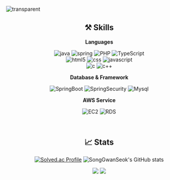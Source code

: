 

![transparent](https://capsule-render.vercel.app/api?type=transparent&fontColor=48d1cc&text=Welcome!&height=150&fontSize=60&desc=GwanSeok's%20GitHub%20&descAlignY=75&descAlign=60)

<div align="center">
    
## ⚒️ Skills


<p><b>Languages</b></p>

![java](https://img.shields.io/badge/Java-007396?style=for-the-badge&logo=OpenJDK&logoColor=FFFFFF) 
![spring](https://img.shields.io/badge/spring-6DB33F?style=for-the-badge&logo=Spring&logoColor=FFFFFF) 
![PHP](https://img.shields.io/badge/PHP-777BB4?style=for-the-badge&logo=PHP&logoColor=FFFFFF) 
![TypeScript](https://img.shields.io/badge/Laravel-FF2D20?style=for-the-badge&logo=Laravel&logoColor=FFFFFF)
<br>
![html5](https://img.shields.io/badge/html5-E34F26?style=for-the-badge&logo=html5&logoColor=white)
![css](https://img.shields.io/badge/css-1572B6?style=for-the-badge&logo=css3&logoColor=white)
![javascript](https://img.shields.io/badge/javascript-F7DF1E?style=for-the-badge&logo=javascript&logoColor=black)
<br>
![c](https://img.shields.io/badge/C-A8B9CC?&style=for-the-badge&logo=c&logoColor=FFFFFF)
![c++](https://img.shields.io/badge/C++-8B00FF?&style=for-the-badge&logo=cplusplus&logoColor=FFFFFF)


<p><b>Database & Framework</b></p>

![SpringBoot](https://img.shields.io/badge/springboot-6DB33F?style=for-the-badge&logo=springboot&logoColor=FFFFFF) 
![SpringSecurity](https://img.shields.io/badge/spring&nbsp;security-6DB33F?style=for-the-badge&logo=springboot&logoColor=FFFFFF) 
![Mysql](https://img.shields.io/badge/MySql-4479A1?style=for-the-badge&logo=MySQL&logoColor=FFFFFF) 

<p><b>AWS Service</b></p>

![EC2](https://img.shields.io/badge/ec2-FF7F00?style=for-the-badge&logo=amazonec2&logoColor=FFFFFF)
![RDS](https://img.shields.io/badge/rds-0067A3?style=for-the-badge&logo=amazonrds&logoColor=FFFFFF)

    
  
<br>
  
## 📈 Stats
[![Solved.ac Profile](http://mazassumnida.wtf/api/v2/generate_badge?boj=kho6812)](https://solved.ac/kho6812/)
![SongGwanSeok's GitHub stats](https://github-readme-stats.vercel.app/api?username=SongGwanSeok&show_icons=true) 


<p>
  <a href="https://www.instagram.com/gs_song98/" target="_blank"><img src="https://img.shields.io/badge/gs_song98-CB3F7C?style=flat-square&logo=Instagram&logoColor=white"/></a>
  <a href="mailto:sgs980902@naver.com" target="_blank"><img src="https://img.shields.io/badge/sgs980902@naver.com-6DB33F?style=flat-square&logo=Naver&logoColor=white"/></a>
</p>

</div>
</div>
